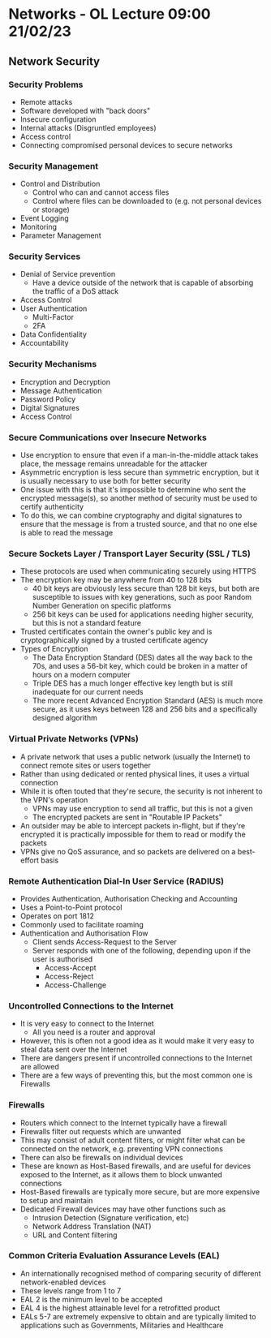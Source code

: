 # Networks - OL Lecture 09:00 21/02/23

## Network Security

### Security Problems

- Remote attacks
- Software developed with "back doors"
- Insecure configuration
- Internal attacks (Disgruntled employees)
- Access control
- Connecting compromised personal devices to secure networks

### Security Management

- Control and Distribution
  - Control who can and cannot access files
  - Control where files can be downloaded to (e.g. not personal devices or storage)
- Event Logging
- Monitoring
- Parameter Management

### Security Services

- Denial of Service prevention
  - Have a device outside of the network that is capable of absorbing the traffic of a DoS attack
- Access Control
- User Authentication
  - Multi-Factor
  - 2FA
- Data Confidentiality
- Accountability

### Security Mechanisms

- Encryption and Decryption
- Message Authentication
- Password Policy
- Digital Signatures
- Access Control

### Secure Communications over Insecure Networks

- Use encryption to ensure that even if a man-in-the-middle attack takes place, the message remains unreadable for the attacker
- Asymmetric encryption is less secure than symmetric encryption, but it is usually necessary to use both for better security
- One issue with this is that it's impossible to determine who sent the encrypted message(s), so another method of security must be used to certify authenticity
- To do this, we can combine cryptography and digital signatures to ensure that the message is from a trusted source, and that no one else is able to read the message

### Secure Sockets Layer / Transport Layer Security (SSL / TLS)

- These protocols are used when communicating securely using HTTPS
- The encryption key may be anywhere from 40 to 128 bits
  - 40 bit keys are obviously less secure than 128 bit keys, but both are susceptible to issues with key generations, such as poor Random Number Generation on specific platforms
  - 256 bit keys can be used for applications needing higher security, but this is not a standard feature
- Trusted certificates contain the owner's public key and is cryptographically signed by a trusted certificate agency
- Types of Encryption
  - The Data Encryption Standard (DES) dates all the way back to the 70s, and uses a 56-bit key, which could be broken in a matter of hours on a modern computer
  - Triple DES has a much longer effective key length but is still inadequate for our current needs
  - The more recent Advanced Encryption Standard (AES) is much more secure, as it uses keys between 128 and 256 bits and a specifically designed algorithm

### Virtual Private Networks (VPNs)

- A private network that uses a public network (usually the Internet) to connect remote sites or users together
- Rather than using dedicated or rented physical lines, it uses a virtual connection
- While it is often touted that they're secure, the security is not inherent to the VPN's operation
  - VPNs may use encryption to send all traffic, but this is not a given
  - The encrypted packets are sent in "Routable IP Packets"
- An outsider may be able to intercept packets in-flight, but if they're encrypted it is practically impossible for them to read or modify the packets
- VPNs give no QoS assurance, and so packets are delivered on a best-effort basis

### Remote Authentication Dial-In User Service (RADIUS)

- Provides Authentication, Authorisation Checking and Accounting
- Uses a Point-to-Point protocol
- Operates on port 1812
- Commonly used to facilitate roaming
- Authentication and Authorisation Flow
  - Client sends Access-Request to the Server
  - Server responds with one of the following, depending upon if the user is authorised
    - Access-Accept
    - Access-Reject
    - Access-Challenge

### Uncontrolled Connections to the Internet

- It is very easy to connect to the Internet
  - All you need is a router and approval
- However, this is often not a good idea as it would make it very easy to steal data sent over the Internet
- There are dangers present if uncontrolled connections to the Internet are allowed
- There are a few ways of preventing this, but the most common one is Firewalls

### Firewalls

- Routers which connect to the Internet typically have a firewall
- Firewalls filter out requests which are unwanted
- This may consist of adult content filters, or might filter what can be connected on the network, e.g. preventing VPN connections
- There can also be firewalls on individual devices
- These are known as Host-Based firewalls, and are useful for devices exposed to the Internet, as it allows them to block unwanted connections
- Host-Based firewalls are typically more secure, but are more expensive to setup and maintain
- Dedicated Firewall devices may have other functions such as
  - Intrusion Detection (Signature verification, etc)
  - Network Address Translation (NAT)
  - URL and Content filtering

### Common Criteria Evaluation Assurance Levels (EAL)

- An internationally recognised method of comparing security of different network-enabled devices
- These levels range from 1 to 7
- EAL 2 is the minimum level to be accepted
- EAL 4 is the highest attainable level for a retrofitted product
- EALs 5-7 are extremely expensive to obtain and are typically limited to applications such as Governments, Militaries and Healthcare
